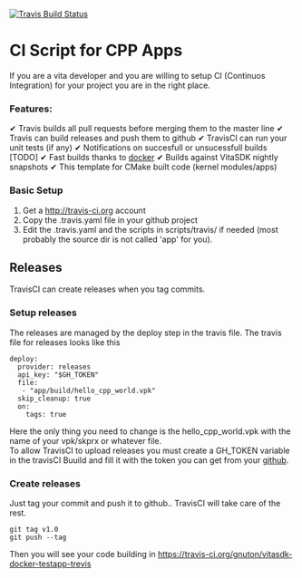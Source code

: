 [![Travis Build Status](https://travis-ci.org/gnuton/vitasdk-docker-testapp-trevis.svg?branch=master)](https://travis-ci.org/gnuton/vitasdk-docker-testapp-trevis)

# CI Script for CPP Apps
If you are a vita developer and you are willing to setup CI (Continuos Integration) for your project you are in the right place.

### Features:
  ✔ Travis builds all pull requests before merging them to the master line
  ✔ Travis can build releases and push them to github
  ✔ TravisCI can run your unit tests (if any)
  ✔ Notifications on succesfull or unsucessfull builds [TODO]
  ✔ Fast builds thanks to [docker](https://github.com/gnuton/vitasdk-docker) 
  ✔ Builds against VitaSDK nightly snapshots
  ✔ This template for CMake built code (kernel modules/apps)

### Basic Setup
1. Get a http://travis-ci.org account
2. Copy the .travis.yaml file in your github project
3. Edit the .travis.yaml and the scripts in scripts/travis/ if needed (most probably the source dir is not called 'app' for you).

## Releases
TravisCI can create releases when you tag commits.

### Setup releases
The releases are managed by the deploy step in the travis file.
The travis file for releases looks like this
```
deploy:
  provider: releases
  api_key: "$GH_TOKEN"
  file: 
   - "app/build/hello_cpp_world.vpk"
  skip_cleanup: true
  on:
    tags: true
```
Here the only thing you need to change is the hello_cpp_world.vpk with the name of your vpk/skprx or whatever file.  
To allow TravisCI to upload releases you must create a GH_TOKEN variable in the travisCI Buuild and fill it with the token you can get from your [github](https://github.com/settings/tokens).

### Create releases
Just tag your commit and push it to github.. TravisCI will take care of the rest.
```
git tag v1.0
git push --tag
```
Then you will see your code building in https://travis-ci.org/gnuton/vitasdk-docker-testapp-trevis
